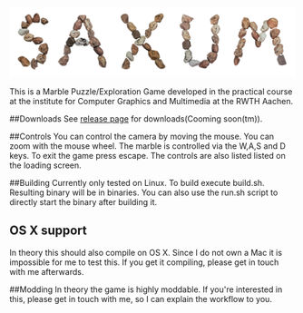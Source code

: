 ![Saxum Logo](https://github.com/Faerbit/Saxum/blob/master/logo/saxum_logo_small.png)

This is a Marble Puzzle/Exploration Game developed in the practical course
at the institute for Computer Graphics and Multimedia at the RWTH Aachen.

##Downloads
See [release page](https://github.com/Faerbit/Saxum/releases) for downloads(Cooming soon(tm)).

##Controls
You can control the camera by moving the mouse. You can zoom with the mouse wheel.
The marble is controlled via the W,A,S and D keys. 
To exit the game press escape.
The controls are also listed listed on the loading screen.

##Building
Currently only tested on Linux. To build execute build.sh. Resulting binary will be in binaries.
You can also use the run.sh script to directly start the binary after building it.

## OS X support
In theory this should also compile on OS X. Since I do not own a Mac it is impossible for me to test this.
If you get it compiling, please get in touch with me afterwards.

##Modding
In theory the game is highly moddable. If you're interested in this, please get in touch with me, 
so I can explain the workflow to you.
